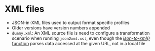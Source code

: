 # XML files
- JSON-in-XML files used to output format specific profiles
- Older versions have version numbers appended
- `dummy.xml`: An XML source file is need to configure a transformation scenario when running `json2xml.xsl`, even though the [*json-to-xml()* function](https://www.w3.org/2013/XSL/json/) parses data accessed at the given URL, not in a local file
